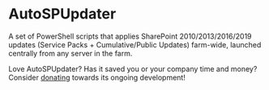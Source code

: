 # AutoSPUpdater
A set of PowerShell scripts that applies SharePoint 2010/2013/2016/2019 updates (Service Packs + Cumulative/Public Updates) farm-wide, launched centrally from any server in the farm.

Love AutoSPUpdater? Has it saved you or your company time and money? Consider [donating](https://www.paypal.com/cgi-bin/webscr?cmd=_donations&business=QQPQPFRUTVWJJ&lc=CA&item_name=Brian%20Lalancette%27s%20Github%20Projects:&item_number=AutoSPUpdater&currency_code=USD&bn=PP%2dDonationsBF%3abtn_donate_LG%2egif%3aNonHosted") towards its ongoing development!
